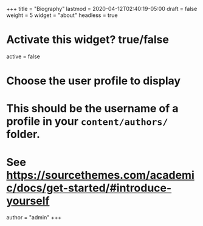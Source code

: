 +++
title = "Biography"
lastmod = 2020-04-12T02:40:19-05:00
draft = false
weight = 5
widget = "about"
headless = true
# Activate this widget? true/false
active = false

# Choose the user profile to display
# This should be the username of a profile in your `content/authors/` folder.
# See https://sourcethemes.com/academic/docs/get-started/#introduce-yourself
author = "admin"
+++
